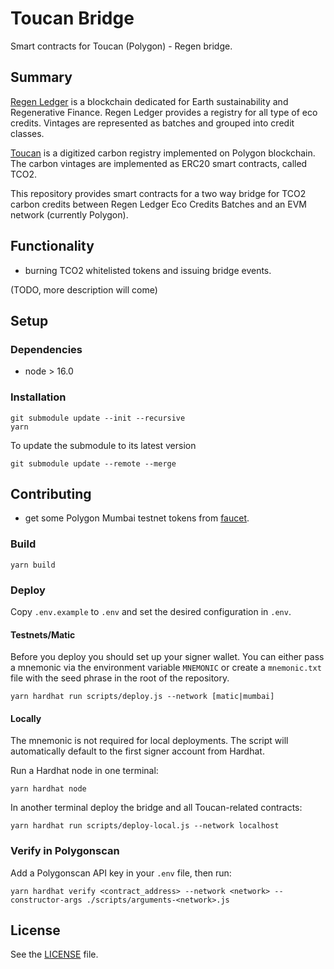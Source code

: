 # Toucan Bridge

Smart contracts for Toucan (Polygon) - Regen bridge.

## Summary

[Regen Ledger](https://regen.network/) is a blockchain dedicated for Earth sustainability and Regenerative Finance.
Regen Ledger provides a registry for all type of eco credits. Vintages are represented as batches and grouped into credit classes.

[Toucan](https://docs.toucan.earth) is a digitized carbon registry implemented on Polygon blockchain.
The carbon vintages are implemented as ERC20 smart contracts, called TCO2.

This repository provides smart contracts for a two way bridge for TCO2 carbon credits between Regen Ledger Eco Credits Batches and an EVM network (currently Polygon).

## Functionality

- burning TCO2 whitelisted tokens and issuing bridge events.

(TODO, more description will come)

## Setup

### Dependencies

- node > 16.0

### Installation

```shell
git submodule update --init --recursive
yarn
```

To update the submodule to its latest version

```
git submodule update --remote --merge
```

## Contributing

- get some Polygon Mumbai testnet tokens from [faucet](https://faucet.polygon.technology/).

### Build

```shell
yarn build
```

### Deploy

Copy `.env.example` to `.env` and set the desired configuration in `.env`.

#### Testnets/Matic

Before you deploy you should set up your signer wallet. You can either pass a mnemonic via the environment variable `MNEMONIC` or create a `mnemonic.txt` file with the seed phrase in the root of the repository.

```shell
yarn hardhat run scripts/deploy.js --network [matic|mumbai]
```

#### Locally

The mnemonic is not required for local deployments. The script will automatically default to the first signer account from Hardhat.

Run a Hardhat node in one terminal:

```shell
yarn hardhat node
```

In another terminal deploy the bridge and all Toucan-related contracts:

```shell
yarn hardhat run scripts/deploy-local.js --network localhost
```

### Verify in Polygonscan

Add a Polygonscan API key in your `.env` file, then run:

```
yarn hardhat verify <contract_address> --network <network> --constructor-args ./scripts/arguments-<network>.js
```

## License

See the [LICENSE](./LICENSE) file.
